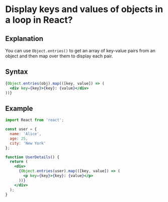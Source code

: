 # Display keys and values of objects in a loop in React?

## Explanation
You can use `Object.entries()` to get an array of key-value pairs from an object and then map over them to display each pair.

## Syntax
```jsx
{Object.entries(obj).map(([key, value]) => (
  <div key={key}>{key}: {value}</div>
))}
```

## Example
```jsx
import React from 'react';

const user = {
  name: 'Alice',
  age: 25,
  city: 'New York'
};

function UserDetails() {
  return (
    <div>
      {Object.entries(user).map(([key, value]) => (
        <p key={key}>{key}: {value}</p>
      ))}
    </div>
  );
}
``` 